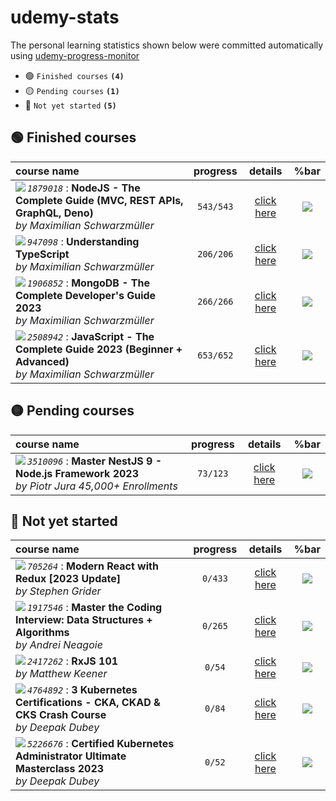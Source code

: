 # udemy-stats

The personal learning statistics shown below were committed automatically using [udemy-progress-monitor](https://github.com/smlkdev/udemy-progress-monitor)

- :green_circle: `Finished courses` **`(4)`**
- :yellow_circle: `Pending courses` **`(1)`**
- :red_circle: `Not yet started` **`(5)`**

## :green_circle: Finished courses
| course name | progress | details | %bar |
| :---------- | :------: | :-----: | :---------: |
| <img align="left" src="https://img-b.udemycdn.com/course/125_H/1879018_95b6_3.jpg">  _`1879018`_ : **NodeJS - The Complete Guide (MVC, REST APIs, GraphQL, Deno)** <br> _by Maximilian Schwarzmüller_ | `543/543` | [click here](https://github.com/smlkdev/udemy-stats/tree/master/nodejs-the-complete-guide__1879018&#x2F;README.md) | ![](https://geps.dev/progress/100) |
| <img align="left" src="https://img-b.udemycdn.com/course/125_H/947098_02ec_2.jpg">  _`947098`_ : **Understanding TypeScript** <br> _by Maximilian Schwarzmüller_ | `206/206` | [click here](https://github.com/smlkdev/udemy-stats/tree/master/understanding-typescript__947098&#x2F;README.md) | ![](https://geps.dev/progress/100) |
| <img align="left" src="https://img-b.udemycdn.com/course/125_H/1906852_93c6_2.jpg">  _`1906852`_ : **MongoDB - The Complete Developer&#39;s Guide 2023** <br> _by Maximilian Schwarzmüller_ | `266/266` | [click here](https://github.com/smlkdev/udemy-stats/tree/master/mongodb-the-complete-developers-guide__1906852&#x2F;README.md) | ![](https://geps.dev/progress/100) |
| <img align="left" src="https://img-c.udemycdn.com/course/125_H/2508942_11d3_3.jpg">  _`2508942`_ : **JavaScript - The Complete Guide 2023 (Beginner + Advanced)** <br> _by Maximilian Schwarzmüller_ | `653/652` | [click here](https://github.com/smlkdev/udemy-stats/tree/master/javascript-the-complete-guide-2020-beginner-advanced__2508942&#x2F;README.md) | ![](https://geps.dev/progress/100) |

## :yellow_circle: Pending courses
| course name | progress | details | %bar |
| :---------- | :------: | :-----: | :---------: |
| <img align="left" src="https://img-c.udemycdn.com/course/125_H/3510096_5891.jpg">  _`3510096`_ : **Master NestJS 9 - Node.js Framework 2023** <br> _by Piotr Jura  45,000+ Enrollments_ | `73/123` | [click here](https://github.com/smlkdev/udemy-stats/tree/master/master-nestjs-the-javascript-nodejs-framework__3510096&#x2F;README.md) | ![](https://geps.dev/progress/59) |

## :red_circle: Not yet started
| course name | progress | details | %bar |
| :---------- | :------: | :-----: | :---------: |
| <img align="left" src="https://img-c.udemycdn.com/course/125_H/705264_caa9_13.jpg">  _`705264`_ : **Modern React with Redux [2023 Update]** <br> _by Stephen Grider_ | `0/433` | [click here](https://github.com/smlkdev/udemy-stats/tree/master/react-redux__705264&#x2F;README.md) | ![](https://geps.dev/progress/0) |
| <img align="left" src="https://img-c.udemycdn.com/course/125_H/1917546_682b_3.jpg">  _`1917546`_ : **Master the Coding Interview: Data Structures + Algorithms** <br> _by Andrei Neagoie_ | `0/265` | [click here](https://github.com/smlkdev/udemy-stats/tree/master/master-the-coding-interview-data-structures-algorithms__1917546&#x2F;README.md) | ![](https://geps.dev/progress/0) |
| <img align="left" src="https://img-c.udemycdn.com/course/125_H/2417262_fea7_2.jpg">  _`2417262`_ : **RxJS 101** <br> _by Matthew Keener_ | `0/54` | [click here](https://github.com/smlkdev/udemy-stats/tree/master/rxjs-101-course__2417262&#x2F;README.md) | ![](https://geps.dev/progress/0) |
| <img align="left" src="https://img-b.udemycdn.com/course/125_H/4764892_44e7_12.jpg">  _`4764892`_ : **3 Kubernetes Certifications - CKA, CKAD &amp; CKS Crash Course** <br> _by Deepak Dubey_ | `0/84` | [click here](https://github.com/smlkdev/udemy-stats/tree/master/cka-ckad-crash-course__4764892&#x2F;README.md) | ![](https://geps.dev/progress/0) |
| <img align="left" src="https://img-c.udemycdn.com/course/125_H/5226676_a80d_3.jpg">  _`5226676`_ : **Certified Kubernetes Administrator Ultimate Masterclass 2023** <br> _by Deepak Dubey_ | `0/52` | [click here](https://github.com/smlkdev/udemy-stats/tree/master/certified-kubernetes-administrator-ultimate-masterclass__5226676&#x2F;README.md) | ![](https://geps.dev/progress/0) |


